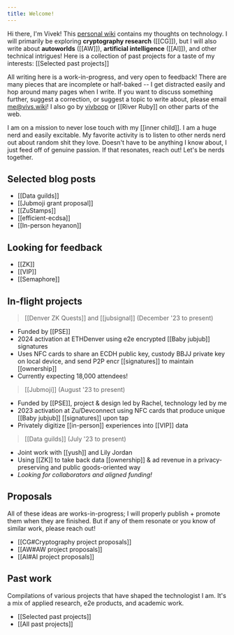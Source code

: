 ```yaml
---
title: Welcome!
---
```

Hi there, I'm Vivek! This [personal wiki](https://en.wikipedia.org/wiki/Personal_wiki) contains my thoughts on technology. I will primarily be exploring **cryptography research** ([[CG]]), but I will also write about **autoworlds** ([[AW]]), **artificial intelligence** ([[AI]]), and other technical intrigues! Here is a collection of past projects for a taste of my interests: [[Selected past projects]]

All writing here is a work-in-progress, and very open to feedback! There are many pieces that are incomplete or half-baked -- I get distracted easily and hop around many pages when I write. If you want to discuss something further, suggest a correction, or suggest a topic to write about, please email me@vivs.wiki! I also go by [vivboop](https://twitter.com/viv_boop) or [[River Ruby]] on other parts of the web.

I am on a mission to never lose touch with my [[inner child]]. I am a huge nerd and easily excitable. My favorite activity is to listen to other nerds nerd out about random shit they love. Doesn't have to be anything I know about, I just feed off of genuine passion. If that resonates, reach out! Let's be nerds together.

## Selected blog posts

- [[Data guilds]]
- [[Jubmoji grant proposal]]
- [[ZuStamps]]
- [[efficient-ecdsa]]
- [[In-person heyanon]]

## Looking for feedback

- [[ZK]]
- [[VIP]]
- [[Semaphore]]

## In-flight projects

> [[Denver ZK Quests]] and [[jubsignal]] (December '23 to present)

- Funded by [[PSE]]
- 2024 activation at ETHDenver using e2e encrypted [[Baby jubjub]] signatures
- Uses NFC cards to share an ECDH public key, custody BBJJ private key on local device, and send P2P encr [[signatures]] to maintain [[ownership]]
- Currently expecting 18,000 attendees!

> [[Jubmoji]] (August '23 to present)

- Funded by [[PSE]], project & design led by Rachel, technology led by me
- 2023 activation at Zu/Devconnect using NFC cards that produce unique [[Baby jubjub]] [[signatures]] upon tap
- Privately digitize [[in-person]] experiences into [[VIP]] data

> [[Data guilds]] (July '23 to present)

- Joint work with [[yush]] and Lily Jordan
- Using [[ZK]] to take back data [[ownership]] & ad revenue in a privacy-preserving and public goods-oriented way
- _Looking for collaborators and aligned funding!_

## Proposals

All of these ideas are works-in-progress; I will properly publish + promote them when they are finished. But if any of them resonate or you know of similar work, please reach out!

- [[CG#Cryptography project proposals]]
- [[AW#AW project proposals]]
- [[AI#AI project proposals]]

## Past work

Compilations of various projects that have shaped the technologist I am. It's a mix of applied research, e2e products, and academic work.

- [[Selected past projects]]
- [[All past projects]]
